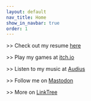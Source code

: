 ```yaml
---
layout: default
nav_title: Home
show_in_navbar: true
order: 1
---
```


\>> Check out my resume [here](/resume)  
  
\>> Play my games at [itch.io](https://alghost.itch.io)  
  
\>> Listen to my music at [Audius](https://audius.co/alghost)  
  
\>> Follow me on <a rel="me" href="https://mastodon.gamedev.place/@alghost">Mastodon</a>  

\>> More on [LinkTree](https://linktr.ee/alghost)
